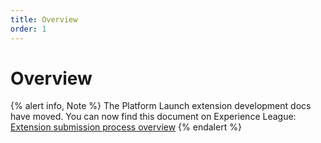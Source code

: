 ```yaml
---
title: Overview
order: 1
---
```


# Overview

{% alert info, Note %}
The Platform Launch extension development docs have moved. You can now find this document on Experience League: [Extension submission process overview](https://experienceleague.adobe.com/docs/launch/using/extension-dev/submit/overview.html)
{% endalert %}